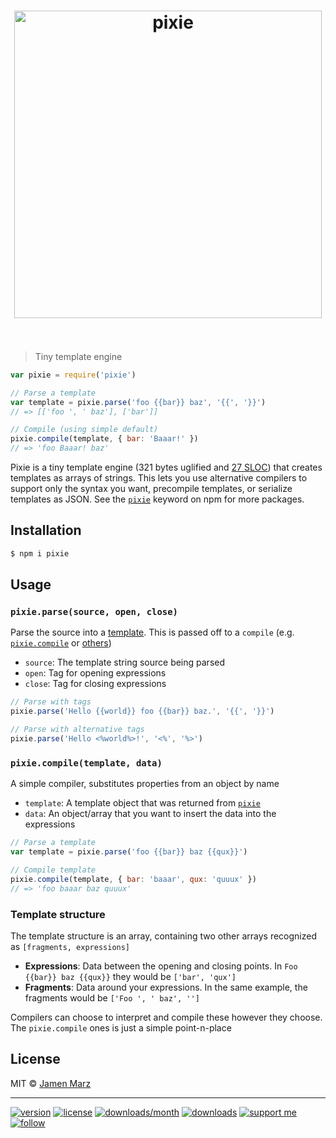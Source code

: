 
<h1 align='center'><img src='https://cdn.rawgit.com/pixiejs/pixie/master/pixie.svg' alt='pixie' width='492'><br><br></h1>

> Tiny template engine

```js
var pixie = require('pixie')

// Parse a template
var template = pixie.parse('foo {{bar}} baz', '{{', '}}')
// => [['foo ', ' baz'], ['bar']]

// Compile (using simple default)
pixie.compile(template, { bar: 'Baaar!' })
// => 'foo Baaar! baz'
```

Pixie is a tiny template engine (321 bytes uglified and [27 SLOC](./index.js)) that creates templates as arrays of strings. This lets you use alternative compilers to support only the syntax you want, precompile templates, or serialize templates as JSON. See the [`pixie`](https://npmjs.com/browse/keyword/pixie) keyword on npm for more packages.

## Installation

```sh
$ npm i pixie
```

## Usage

<a name='parse'></a>

### `pixie.parse(source, open, close)`

Parse the source into a [template](#structure). This is passed off to a `compile` (e.g. [`pixie.compile`](#pixie_compile) or [others](https://npmjs.com/browse/keyword/pixie))

- `source`: The template string source being parsed
- `open`: Tag for opening expressions
- `close`: Tag for closing expressions

```js
// Parse with tags
pixie.parse('Hello {{world}} foo {{bar}} baz.', '{{', '}}')

// Parse with alternative tags
pixie.parse('Hello <%world%>!', '<%', '%>')
```

<a name='compile'></a>

### `pixie.compile(template, data)`

A simple compiler, substitutes properties from an object by name

- `template`: A template object that was returned from [`pixie`](#pixie)
- `data`: An object/array that you want to insert the data into the expressions

```js
// Parse a template
var template = pixie.parse('foo {{bar}} baz {{qux}}')

// Compile template
pixie.compile(template, { bar: 'baaar', qux: 'quuux' })
// => 'foo baaar baz quuux'
```

<a name='structure'></a>

### Template structure

The template structure is an array, containing two other arrays recognized as `[fragments, expressions]`

- **Expressions**: Data between the opening and closing points. In `Foo {{bar}} baz {{qux}}` they would be `['bar', 'qux']`
- **Fragments**: Data around your expressions. In the same example, the fragments would be `['Foo ', ' baz', '']`

Compilers can choose to interpret and compile these however they choose. The `pixie.compile` ones is just a simple point-n-place

## License

MIT &copy; [Jamen Marz](https://git.io/jamen)

---

[![version](https://img.shields.io/npm/v/pixie.svg?style=flat-square)](https://npmjs.com/package/pixie) [![license](https://img.shields.io/npm/l/pixie.svg?style=flat-square)](https://npmjs.com/package/pixie) [![downloads/month](https://img.shields.io/npm/dm/pixie.svg?style=flat-square)](https://npmjs.com/package/pixie) [![downloads](https://img.shields.io/npm/dt/pixie.svg?style=flat-square)](https://npmjs.com/package/pixie) [![support me](https://img.shields.io/badge/support%20me-paypal-green.svg?style=flat-square)](https://www.paypal.me/jamenmarz/5usd) [![follow](https://img.shields.io/github/followers/jamen.svg?style=social&label=Follow)](https://github.com/jamen)

